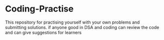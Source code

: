 # Coding-Practise
This repository for  practising yourself with your own problems and submitting solutions. if anyone good in DSA and coding can review the code and can give suggestions for learners
